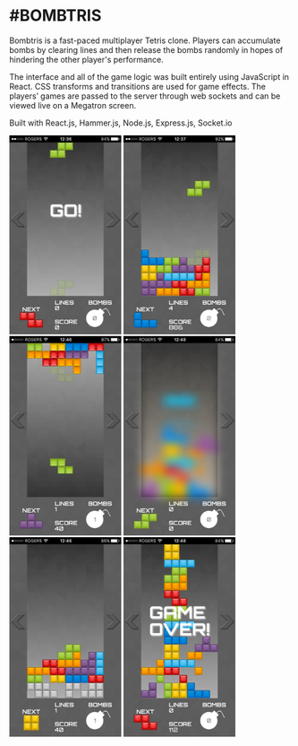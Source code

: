 #BOMBTRIS
========

Bombtris is a fast-paced multiplayer Tetris clone. Players can accumulate bombs by clearing lines and then release the bombs randomly in hopes of hindering the other player's performance.

The interface and all of the game logic was built entirely using JavaScript in React. CSS transforms and transitions are used for game effects. The players’ games are passed to the server through web sockets and can be viewed live on a Megatron screen.

Built with React.js, Hammer.js, Node.js, Express.js, Socket.io

<img src="Bombtris_GoScreenshot.PNG" width="200">
<img src="Bombtris_Screenshot.PNG" width="200">
<img src="Bombtris_FlipScreenshot.PNG" width="200">
<img src="Bombtris_BlurScreenshot.PNG" width="200">
<img src="Bombtris_ExtraLines.PNG" width="200">
<img src="Bombtris_GameOver.PNG" width="200">
